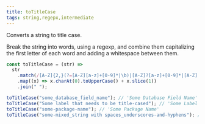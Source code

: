 ```yaml
---
title: toTitleCase
tags: string,regepx,intermediate
---
```


Converts a string to title case.

Break the string into words, using a regexp, and combine them capitalizing the first letter of each word and adding a whitespace between them.

```js
const toTitleCase = (str) =>
  str
    .match(/[A-Z]{2,}(?=[A-Z][a-z]+[0-9]*|\b)|[A-Z]?[a-z]+[0-9]*|[A-Z]|[0-9]+/g)
    .map((x) => x.charAt(0).toUpperCase() + x.slice(1))
    .join(" ");
```

```js
toTitleCase("some_database_field_name"); // 'Some Database Field Name'
toTitleCase("Some label that needs to be title-cased"); // 'Some Label That Needs To Be Title Cased'
toTitleCase("some-package-name"); // 'Some Package Name'
toTitleCase("some-mixed_string with spaces_underscores-and-hyphens"); // 'Some Mixed String With Spaces Underscores And Hyphens'
```
